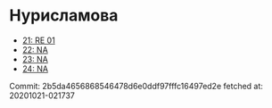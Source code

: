 # Нурисламова
- [21: RE 01](21.md)
- [22: NA](22.md)
- [23: NA](23.md)
- [24: NA](24.md)

Commit: 2b5da4656868546478d6e0ddf97fffc16497ed2e
 fetched at: 20201021-021737
